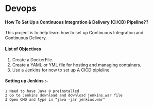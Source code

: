 # Devops
#### How To Set Up a Continuous Integration & Delivery (CI/CD) Pipeline??

This project is to help learn how to set up Continuous Integration and Continuous Delivery. 

#### List of Objectives
  1. Create a DockerFile.
  2. Create a YAML or YML file for hosting and managing containers.
  3. Use a Jenkins for now to set up A CICD pipleline.

#### Setting up Jenkins :- 
    1 Need to have Java 8 preinstalled 
    2 Go to Jenkins download and download jenkins.war file 
    3 Open CMD and type in "java -jar jenkins.war"
